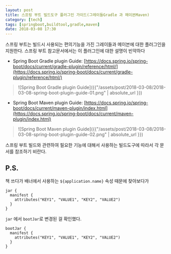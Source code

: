 ```yaml
---
layout: post
title: 스프링 부트 빌드도구 플러그인 가이드(그레이들Gradle 과 메이븐Maven)
category: [tech]
tags: [springboot,buildtool,gradle,maven]
date: 2018-03-08 17:30
---
```


스프링 부트는 빌드시 사용되는 편의기능을 가진 그레이들과 메이븐에 대한 플러그인을 지원한다. 스프링 부트 참고문서에서는 이 플러그인에 대한 설명이 빈약하다

* Spring Boot Gradle plugin Guide:
[https://docs.spring.io/spring-boot/docs/current/gradle-plugin/reference/html/](https://docs.spring.io/spring-boot/docs/current/gradle-plugin/reference/html/)
> ![Spring Boot Gradle plugin Guide]({{"/assets/post/2018-03-08/2018-03-08-spring-boot-plugin-guide-01.png" | absolute_url }})

* Spring Boot Maven plugin Guide:
[https://docs.spring.io/spring-boot/docs/current/maven-plugin/index.html](https://docs.spring.io/spring-boot/docs/current/maven-plugin/index.html)
> ![Spring Boot Maven plugin Guide]({{"/assets/post/2018-03-08/2018-03-08-spring-boot-plugin-guide-02.png" | absolute_url }})

스프링 부트 빌드와 관련하여 필요한 기능에 대해서 사용하는 빌드도구에 따라서 각 문서를 참조하기 비란다.

## P.S.
책 쓰다가 배너에서 사용하는 ``${application.name}`` 속성 때문에 찾아보다가

```
jar {
  manifest {
    attributes("KEY1", "VALUE1", "KEY2", "VALUE2")
  }
}
```

``jar`` 에서 ``bootJar``로 변경된 걸 확인했다.

```
bootJar {
  manifest {
    attributes("KEY1", "VALUE1", "KEY2", "VALUE2")
  }
}
```

